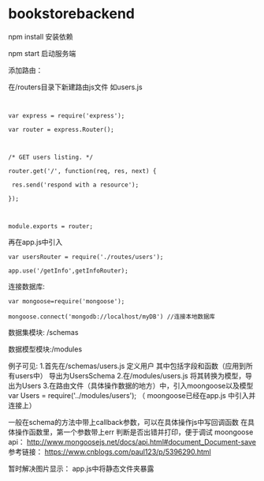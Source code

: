 # bookstorebackend

npm install 安装依赖

npm start 启动服务端



添加路由：

在/routers目录下新建路由js文件 如users.js

```


var express = require('express');

var router = express.Router();



/* GET users listing. */

router.get('/', function(req, res, next) {

 res.send('respond with a resource');

});



module.exports = router;
```

再在app.js中引入

`var usersRouter = require('./routes/users');`

`app.use('/getInfo',getInfoRouter);`



连接数据库:

`var mongoose=require('mongoose');`

`mongoose.connect('mongodb://localhost/myDB') //连接本地数据库`

数据集模块: /schemas

数据模型模块:/modules

例子可见:
1.首先在/schemas/users.js 定义用户 其中包括字段和函数（应用到所有users中） 导出为UsersSchema
2.在/modules/users.js 将其转换为模型，导出为Users
3.在路由文件（具体操作数据的地方）中，引入moongoose以及模型var Users = require('../modules/users'); （ moongoose已经在app.js 中引入并连接上）

一般在schema的方法中带上callback参数，可以在具体操作js中写回调函数
在具体操作函数里，第一个参数带上err 判断是否出错并打印，便于调试
moongoose api：
http://www.mongoosejs.net/docs/api.html#document_Document-save
参考链接：
https://www.cnblogs.com/paul123/p/5396290.html

暂时解决图片显示：
app.js中将静态文件夹暴露